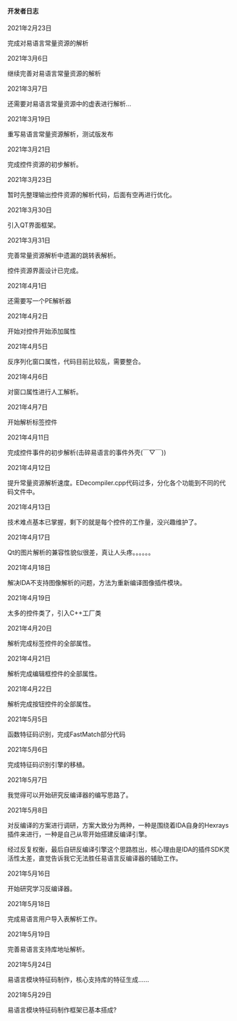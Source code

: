 #### 开发者日志

2021年2月23日

完成对易语言常量资源的解析

2021年3月6日

继续完善对易语言常量资源的解析

2021年3月7日

还需要对易语言常量资源中的虚表进行解析...

2021年3月19日

重写易语言常量资源解析，测试版发布

2021年3月21日

完成控件资源的初步解析。

2021年3月23日

暂时先整理输出控件资源的解析代码，后面有空再进行优化。

2021年3月30日

引入QT界面框架。

2021年3月31日

完善常量资源解析中遗漏的跳转表解析。

控件资源界面设计已完成。

2021年4月1日

还需要写一个PE解析器

2021年4月2日

开始对控件开始添加属性

2021年4月5日

反序列化窗口属性，代码目前比较乱，需要整合。

2021年4月6日

对窗口属性进行人工解析。

2021年4月7日

开始解析标签控件

2021年4月11日

完成控件事件的初步解析(击碎易语言的事件外壳(￣▽￣))

2021年4月12日

提升常量资源解析速度。EDecompiler.cpp代码过多，分化各个功能到不同的代码文件中。

2021年4月13日

技术难点基本已掌握，剩下的就是每个控件的工作量，没兴趣维护了。

2021年4月17日

Qt的图片解析的兼容性貌似很差，真让人头疼。。。。。。

2021年4月18日

解决IDA不支持图像解析的问题，方法为重新编译图像插件模块。

2021年4月19日

太多的控件类了，引入C++工厂类

2021年4月20日

解析完成标签控件的全部属性。

2021年4月21日

解析完成编辑框控件的全部属性。

2021年4月22日

解析完成按钮控件的全部属性。

2021年5月5日

函数特征码识别，完成FastMatch部分代码

2021年5月6日

完成特征码识别引擎的移植。

2021年5月7日

我觉得可以开始研究反编译器的编写思路了。

2021年5月8日

对反编译的方案进行调研，方案大致分为两种，一种是围绕着IDA自身的Hexrays插件来进行，一种是自己从零开始搭建反编译引擎。

经过反复权衡，最后自研反编译引擎这个思路胜出，核心理由是IDA的插件SDK灵活性太差，直觉告诉我它无法胜任易语言反编译器的辅助工作。

2021年5月16日

开始研究学习反编译器。

2021年5月18日

完成易语言用户导入表解析工作。

2021年5月19日

完善易语言支持库地址解析。

2021年5月24日

易语言模块特征码制作，核心支持库的特征生成......

2021年5月29日

易语言模块特征码制作框架已基本搭成?